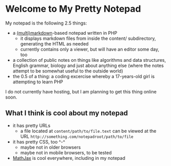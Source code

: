 Welcome to My Pretty Notepad
============================

My notepad is the following 2.5 things:
* a [(multi)markdown](http://fletcherpenney.net/multimarkdown/)-based notepad
  written in PHP
  - it displays markdown files from inside the content/ subdirectory, generating
    the HTML as needed
  - currently contains only a viewer, but will have an editor some day, too
* a collection of public notes on things like algorithms and data structures,
  English grammar, biology and just about anything else (where the notes attempt
  to be somewhat useful to the outside world)
* the 0.5 of a thing: a coding excercise whereby a 17-years-old girl is
  attempting to learn PHP

I do not currently have hosting, but I am planning to get this thing online
soon.

What I think is cool about my notepad
-------------------------------------

* it has pretty URLs
  - a file located at `content/path/to/file.text` can be viewed at the URL `http://something.com/notepadroot/path/to/file`
* it has pretty CSS, too ^-^
  - maybe not in older browsers
  - maybe not in mobile browsers, to be tested
* [MathJax](http://www.mathjax.org/) is cool everywhere, including in my notepad
